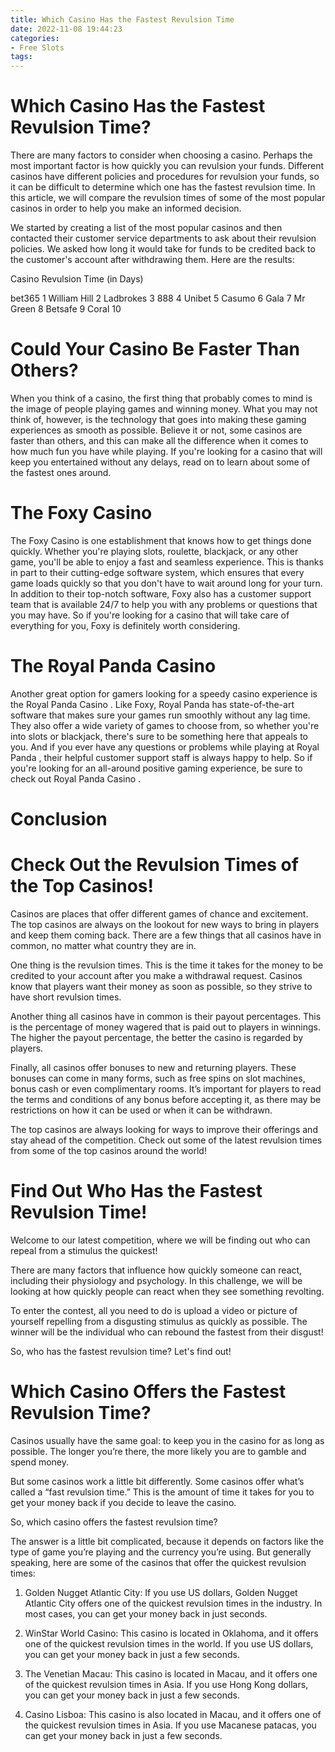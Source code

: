 ```yaml
---
title: Which Casino Has the Fastest Revulsion Time
date: 2022-11-08 19:44:23
categories:
- Free Slots
tags:
---
```



#  Which Casino Has the Fastest Revulsion Time?

There are many factors to consider when choosing a casino. Perhaps the most important factor is how quickly you can revulsion your funds. Different casinos have different policies and procedures for revulsion your funds, so it can be difficult to determine which one has the fastest revulsion time. In this article, we will compare the revulsion times of some of the most popular casinos in order to help you make an informed decision.

We started by creating a list of the most popular casinos and then contacted their customer service departments to ask about their revulsion policies. We asked how long it would take for funds to be credited back to the customer's account after withdrawing them. Here are the results:

Casino Revulsion Time (in Days) 

 bet365 1
William Hill 2
Ladbrokes 3
888 4
Unibet 5
Casumo 6
Gala 7
Mr Green 8
Betsafe 9
Coral 10

#  Could Your Casino Be Faster Than Others?

When you think of a casino, the first thing that probably comes to mind is the image of people playing games and winning money. What you may not think of, however, is the technology that goes into making these gaming experiences as smooth as possible. Believe it or not, some casinos are faster than others, and this can make all the difference when it comes to how much fun you have while playing. If you're looking for a casino that will keep you entertained without any delays, read on to learn about some of the fastest ones around.

# The Foxy Casino

The Foxy Casino is one establishment that knows how to get things done quickly. Whether you're playing slots, roulette, blackjack, or any other game, you'll be able to enjoy a fast and seamless experience. This is thanks in part to their cutting-edge software system, which ensures that every game loads quickly so that you don't have to wait around long for your turn. In addition to their top-notch software, Foxy also has a customer support team that is available 24/7 to help you with any problems or questions that you may have. So if you're looking for a casino that will take care of everything for you, Foxy is definitely worth considering.

# The Royal Panda Casino

Another great option for gamers looking for a speedy casino experience is the Royal Panda Casino . Like Foxy, Royal Panda has state-of-the-art software that makes sure your games run smoothly without any lag time. They also offer a wide variety of games to choose from, so whether you're into slots or blackjack, there's sure to be something here that appeals to you. And if you ever have any questions or problems while playing at Royal Panda , their helpful customer support staff is always happy to help. So if you're looking for an all-around positive gaming experience, be sure to check out Royal Panda Casino .

# Conclusion

#  Check Out the Revulsion Times of the Top Casinos!

Casinos are places that offer different games of chance and excitement. The top casinos are always on the lookout for new ways to bring in players and keep them coming back. There are a few things that all casinos have in common, no matter what country they are in.

One thing is the revulsion times. This is the time it takes for the money to be credited to your account after you make a withdrawal request. Casinos know that players want their money as soon as possible, so they strive to have short revulsion times.

Another thing all casinos have in common is their payout percentages. This is the percentage of money wagered that is paid out to players in winnings. The higher the payout percentage, the better the casino is regarded by players.

Finally, all casinos offer bonuses to new and returning players. These bonuses can come in many forms, such as free spins on slot machines, bonus cash or even complimentary rooms. It’s important for players to read the terms and conditions of any bonus before accepting it, as there may be restrictions on how it can be used or when it can be withdrawn.

The top casinos are always looking for ways to improve their offerings and stay ahead of the competition. Check out some of the latest revulsion times from some of the top casinos around the world!

#  Find Out Who Has the Fastest Revulsion Time!

Welcome to our latest competition, where we will be finding out who can repeal from a stimulus the quickest!

There are many factors that influence how quickly someone can react, including their physiology and psychology. In this challenge, we will be looking at how quickly people can react when they see something revolting.

To enter the contest, all you need to do is upload a video or picture of yourself repelling from a disgusting stimulus as quickly as possible. The winner will be the individual who can rebound the fastest from their disgust!

So, who has the fastest revulsion time? Let's find out!

#  Which Casino Offers the Fastest Revulsion Time?

Casinos usually have the same goal: to keep you in the casino for as long as possible. The longer you’re there, the more likely you are to gamble and spend money.

But some casinos work a little bit differently. Some casinos offer what’s called a “fast revulsion time.” This is the amount of time it takes for you to get your money back if you decide to leave the casino.

So, which casino offers the fastest revulsion time?

The answer is a little bit complicated, because it depends on factors like the type of game you’re playing and the currency you’re using. But generally speaking, here are some of the casinos that offer the quickest revulsion times:

1) Golden Nugget Atlantic City: If you use US dollars, Golden Nugget Atlantic City offers one of the quickest revulsion times in the industry. In most cases, you can get your money back in just seconds.

2) WinStar World Casino: This casino is located in Oklahoma, and it offers one of the quickest revulsion times in the world. If you use US dollars, you can get your money back in just a few seconds.

3) The Venetian Macau: This casino is located in Macau, and it offers one of the quickest revulsion times in Asia. If you use Hong Kong dollars, you can get your money back in just a few seconds.

4) Casino Lisboa: This casino is also located in Macau, and it offers one of the quickest revulsion times in Asia. If you use Macanese patacas, you can get your money back in just a few seconds.
